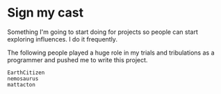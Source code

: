# Sign my cast

Something I'm going to start doing for projects so people can start exploring influences. I do it frequently.

The following people played a huge role in my trials and tribulations as a programmer and pushed me to write this project.

```
EarthCitizen
nemosaurus
mattacton
```
